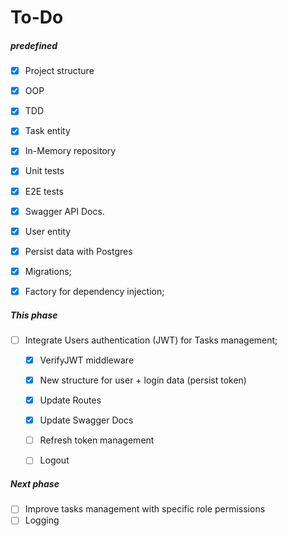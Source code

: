 # To-Do

##### predefined

- [x] Project structure
- [x] OOP
- [x] TDD
- [x] Task entity
- [x] In-Memory repository
- [x] Unit tests
- [x] E2E tests
- [x] Swagger API Docs.
- [x] User entity
- [x] Persist data with Postgres
- [x] Migrations;
- [x] Factory for dependency injection;


##### This phase

- [ ] Integrate Users authentication (JWT) for Tasks management;
    - [x] VerifyJWT middleware
    - [x] New structure for user + login data (persist token)
    - [x] Update Routes
    - [x] Update Swagger Docs
    - [ ] Refresh token management
    - [ ] Logout


##### Next phase

- [ ] Improve tasks management with specific role permissions
- [ ] Logging 